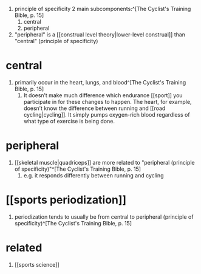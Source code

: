 1. principle of specificity 2 main subcomponents:^[The Cyclist's Training Bible, p. 15]
	1. central
	2. peripheral
2. "peripheral" is a [[construal level theory|lower-level construal]] than "central" (principle of specificity)
# central
1. primarily occur in the heart, lungs, and blood^[The Cyclist's Training Bible, p. 15]
	1. It doesn’t make much difference which endurance [[sport]] you participate in for these changes to happen. The heart, for example, doesn’t know the difference between running and [[road cycling|cycling]]. It simply pumps oxygen-rich blood regardless of what type of exercise is being done.

# peripheral
1. [[skeletal muscle|quadriceps]] are more related to "peripheral (principle of specificity)"^[The Cyclist's Training Bible, p. 15]
	1. e.g. it responds differently between running and cycling

# [[sports periodization]]
1. periodization tends to usually be from central to peripheral (principle of specificity)^[The Cyclist's Training Bible, p. 15]

# related
1. [[sports science]]